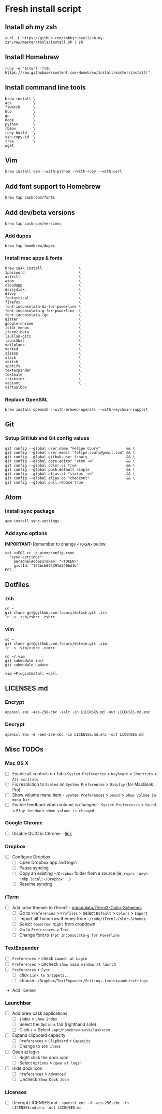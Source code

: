 # Fresh install script

## Install oh my zsh

```
curl -L https://github.com/robbyrussell/oh-my-zsh/raw/master/tools/install.sh | sh
```

## Install Homebrew

```
ruby -e "$(curl -fsSL https://raw.githubusercontent.com/Homebrew/install/master/install)"
```

## Install command line tools

```
brew install \
ack          \
fswatch      \
hub          \
go           \
node         \
python       \
rbenv        \
ruby-build   \
ssh-copy-id  \
tree         \
wget
```

## Vim

```
brew install vim --with-python --with-ruby --with-perl
```

## Add font support to Homebrew
```
brew tap caskroom/fonts
```

## Add dev/beta versions
```
brew tap caskroom/versions
```

### Add dupes
```
brew tap homebrew/dupes
```

### Install mac apps & fonts
```
brew cask install                 \
1password                         \
astrill                           \
atom                              \
cloudapp                          \
daisydisk                         \
divvy                             \
fantastical                       \
firefox                           \
font-inconsolata-dz-for-powerline \
font-inconsolata-g-for-powerline  \
font-inconsolata-lgc              \
gitter                            \
google-chrome                     \
istat-menus                       \
iterm2-beta                       \
laullon-gitx                      \
launchbar                         \
mailplane                         \
marked                            \
sizeup                            \
slack                             \
skitch                            \
spotify                           \
textexpander                      \
textmate                          \
trickster                         \
vagrant                           \
virtualbox
```

### Replace OpenSSL
```
brew install openssh --with-brewed-openssl --with-keychain-support
```

## Git

### Setup GitHub and Git config values

```
git config --global user.name "Felipe Coury"            && \
git config --global user.email "felipe.coury@gmail.com" && \
git config --global github.user fcoury                  && \
git config --global core.editor "atom -w"               && \
git config --global color.ui true                       && \
git config --global push.default simple                 && \
git config --global alias.st "status -sb"               && \
git config --global alias.co "checkout"                 && \
git config --global pull.rebase true
```

## Atom

### Install sync package

```
apm install sync-settings
```

### Add sync options

**IMPORTANT:** Remember to change `<TOKEN>` below:

```
cat <<EOS >> ~/.atom/config.cson
  "sync-settings":
    personalAccessToken: "<TOKEN>"
    gistId: "123bcb643391d340bd3b"
EOS
```

## Dotfiles

### zsh

```
cd ~
git clone git@github.com:fcoury/dotzsh.git .zsh
ln -s .zsh/zshrc .zshrc
```

### vim

```
cd ~
git clone git@github.com:fcoury/dotvim.git .vim
ln -s .vim/vimrc .vimrc

cd ~/.vim
git submodule init
git submodule update

vim +PluginInstall +qall
```

## LICENSES.md

### Encrypt

```
openssl enc -aes-256-cbc -salt -in LICENSES.md -out LICENSES.md.enc
```

### Decrypt

```
openssl enc -d -aes-256-cbc -in LICENSES.md.enc -out LICENSES.md
```

## Misc TODOs

### Mac OS X

- [ ] Enable all controls on Tabs `System Preferences` > `Keyboard` > `Shortcuts` > `All controls`
- [ ] Fix resolution to `Scaled` on `System Preferences` > `Display` (for MacBook Pro)
- [ ] Show volume menu item - `System Preferences` > `Sound` > `Show volume in menu bar`
- [ ] Enable feedback when volume is changed - `System Preferences` > `Sound` > `Play feedback when volume is changed`

### Google Chrome

- [ ] Disable QUIC in Chrome - [link](http://kb.fortinet.com/kb/documentLink.do?externalID=FD36680)

### Dropbox

- [ ] Configure Dropbox
  - [ ] Open Dropbox app and login
  - [ ] Pause syncing
  - [ ] Copy an existing `~/Dropbox` folder from a source (ie, `rsync -azvh 'mbp.local:~/Dropbox' .`)
  - [ ] Resume syncing

### iTerm

- [ ] Add color themes to iTerm2 - [mbadolato/iTerm2-Color-Schemes](https://github.com/mbadolato/iTerm2-Color-Schemes)
  - [ ] Go to `Preferences` > `Profiles` > select `Default` > `Colors` > `Import`
  - [ ] Import all Tomorrow themes from `~/code/iTerm2-Color-Schemes`
  - [ ] Select `Tomorrow Night` from dropdown
  - [ ] Go to `Preferences` > `Text`
  - [ ] Change font to `14pt Inconsolata-g for Powerline`

### TextExpander

- [ ] `Preferences` > check `Launch at Login`
- [ ] `Preferences` > uncheck `Show main window at launch`
- [ ] `Preferences` > `Sync`
  - [ ] click `Link to Snippets...`
  - [ ] choose `~/Dropbox/TextExpander/Settings.textexpandersettings`
- Add license

### Launchbar

- [ ] Add brew cask applications
  - [ ] `Index` > `Show Index`
  - [ ] Select the `Options` tab (righthand side)
  - [ ] Click `+` > Select `/opt/homebrew-cask/Caskroom`
- [ ] Expand clipboard capacity
  - [ ] `Preferences` > `Clipboard` > `Capacity`
  - [ ] Change to `100 items`
- [ ] Open at login
  - [ ] Right click the dock icon
  - [ ] Select `Options` > `Open at login`
- [ ] Hide dock icon
  - [ ] `Preferences` > `Advanced`
  - [ ] Uncheck `Show Dock Icon`

### Licenses

- [ ] Decrypt LICENSES.md - `openssl enc -d -aes-256-cbc -in LICENSES.md.enc -out LICENSES.md`
